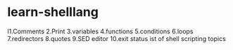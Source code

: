 # learn-shelllang
l1.Comments
2.Print
3.variables
4.functions
5.conditions
6.loops
7.redirectors
8.quotes
9.SED editor
10.exit status
ist of shell scripting topics